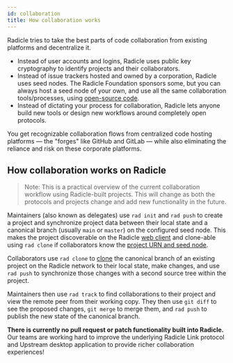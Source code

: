 ```yaml
---
id: collaboration
title: How collaboration works
---
```


Radicle tries to take the best parts of code collaboration from existing platforms and decentralize it.

- Instead of user accounts and logins, Radicle uses public key cryptography to identify projects and their
  collaborators.
- Instead of issue trackers hosted and owned by a corporation, Radicle uses seed nodes. The Radicle Foundation sponsors
  some, but you can always host a seed node of your own, and use all the same collaboration tools/processes, using
  [open-source code](https://github.com/radicle-dev/radicle-client-services).
- Instead of dictating your process for collaboration, Radicle lets anyone build new tools or design new workflows
  around completely open protocols.

You get recognizable collaboration flows from centralized code hosting platforms — the "forges" like GitHub and GitLab —
while also eliminating the reliance and risk on these corporate platforms.

## How collaboration works on Radicle

> Note: This is a practical overview of the current collaboration workflow using Radicle-built projects. This will
> change as both the protocols and projects change and add new functionality in the future.

Maintainers (also known as delegates) use `rad init` and `rad push` to create a project and synchronize project data
between their local state and a canonical branch (usually `main` or `master`) on the configured seed node. This makes
the project discoverable on the Radicle [web client](https://app.radicle.network) and clone-able using `rad clone` if
collaborators know the [project URN and seed node](discover-project.md).

Collaborators use `rad clone` to [clone](clone-push.md) the canonical branch of an existing
project on the Radicle network to their local state, make changes, and use `rad push` to synchronize those changes with
a second source tree within the project.

Maintainers then use `rad track` to find collaborations to their project and view the remote peer from their working
copy. They then use `git diff` to see the proposed changes, `git merge` to merge them, and `rad push` to publish the new
state of the canonical branch.

**There is currently no pull request or patch functionality built into Radicle.** Our teams are working hard to improve the underlying Radicle Link protocol and Upstream desktop application to provide richer collaboration experiences!
